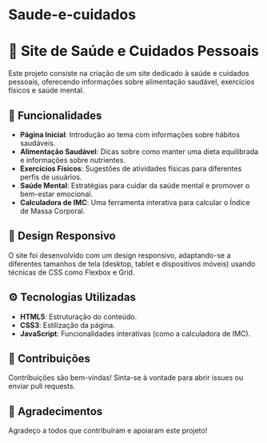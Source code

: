 # Saude-e-cuidados

# 🌱 Site de Saúde e Cuidados Pessoais

Este projeto consiste na criação de um site dedicado à saúde e cuidados pessoais, oferecendo informações sobre alimentação saudável, exercícios físicos e saúde mental.

## 📖 Funcionalidades

- **Página Inicial**: Introdução ao tema com informações sobre hábitos saudáveis.
- **Alimentação Saudável**: Dicas sobre como manter uma dieta equilibrada e informações sobre nutrientes.
- **Exercícios Físicos**: Sugestões de atividades físicas para diferentes perfis de usuários.
- **Saúde Mental**: Estratégias para cuidar da saúde mental e promover o bem-estar emocional.
- **Calculadora de IMC**: Uma ferramenta interativa para calcular o Índice de Massa Corporal.

## 🎨 Design Responsivo

O site foi desenvolvido com um design responsivo, adaptando-se a diferentes tamanhos de tela (desktop, tablet e dispositivos móveis) usando técnicas de CSS como Flexbox e Grid.

## ⚙️ Tecnologias Utilizadas

- **HTML5**: Estruturação do conteúdo.
- **CSS3**: Estilização da página.
- **JavaScript**: Funcionalidades interativas (como a calculadora de IMC).

## 🤝 Contribuições

Contribuições são bem-vindas! Sinta-se à vontade para abrir issues ou enviar pull requests.

## 🧡 Agradecimentos

Agradeço a todos que contribuíram e apoiaram este projeto!

